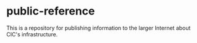 # public-reference

This is a repository for publishing information to the larger Internet about CIC's infrastructure.
